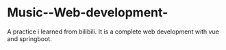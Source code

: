 # Music--Web-development-
A practice i learned from bilibili. It is a complete web development with vue and springboot.
